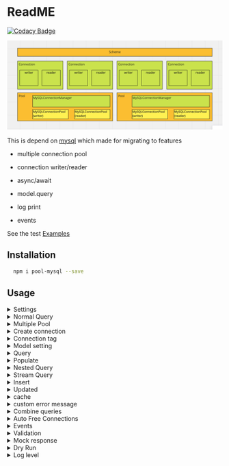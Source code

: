 # ReadME

[![Codacy Badge](https://api.codacy.com/project/badge/Grade/928cce8dd2ba4fcaa4d857552209fd16)](https://app.codacy.com/gh/TaxiGo-tw/pool-mysql?utm_source=github.com&utm_medium=referral&utm_content=TaxiGo-tw/pool-mysql&utm_campaign=Badge_Grade_Dashboard)

![](./test/resource/UiYBH9U.png)

This is depend on [mysql](https://github.com/mysqljs/mysql)
which made for migrating to features

* multiple connection pool

* connection writer/reader

* async/await

* model.query

* log print

* events

See the test [Examples](https://github.com/TaxiGo-tw/pool-mysql/tree/master/test)

## Installation

```bash
  npm i pool-mysql --save
```

## Usage
</details>

<details>
  <summary>Settings</summary>

* pool-mysql loads settings from process.env
There is a helpful package [dotenv](https://github.com/motdotla/dotenv)

```bash
SQL_HOST={{writer}}
#reader is optional
SQL_HOST_READER={{reader}}
SQL_USER={{user}}
SQL_PASSWORD={{passwd}}
SQL_TABLE={{table name}}
```
</details>

<details>
  <summary>Normal Query</summary>

* Require `pool-mysql`

```js
const pool = require('pool-mysql')

pool.query(sql, value, (err, data) => {

})
```
</details>

<details>
  <summary>Multiple Pool</summary>

```js
const options = {
  writer: {
    host: process.env.HOST2,
    database: process.env.DB2
  },
  reader: {
    host: process.env.HOST2,
    database: process.env.DB2
  },
  forceWriter: true
}

const pool2 = pool.createPool({ options })
```
</details>

<details>
  <summary>Create connection</summary>

```js
const connection = pool.connection()

//callback query
connection.query(sql, values, (err,data) => {

})

//support async/await
try {
  const result = await connection.q(sql,value)
} catch(err) {
  console.log(err)
}
```
</details>

<details>
  <summary>Connection tag</summary>

* pool of connection pool

* limit max connection amount with same priority

```js
// if equal or more than 5 connections which tagged `foo`, wait for releasing
const connection = pool.connection({  limit: 5 })
```

```js
// higher priority to get connection than 0
const connection = pool.connection({ priority: 1 })
```

</details>

<details>
  <summary>Model setting</summary>

```js
const Schema = require('pool-mysql').Schema

const Posts = class posts extends Schema {
  get columns() {
    return {
      id: Schema.Types.PK,
      user: require('./user') // one to one reference
      //or
      user2: {
        ref: require('./user'), // one to one reference
        column: 'user'
      },

      user3: {
        type: Schema.Types.FK(require('./User.js'), 'id'),
        required: true,
        length: { min: 1, max: 20 },
      },

      user_type: {
        type: Schema.Types.ENUM('A','B','C')
      },

      available_area: {
        type: Schema.Types.Polygon
      },

      created_at: {
        type: Schema.Types.DateTime
      }
    }
}


const User = class user extends Schema {
  get columns() {
    return {
      id: Schema.Types.PK,
      user: [require('./posts')] //one to many reference
    }
}
```
</details>

<details>
  <summary>Query</summary>

```js
await Posts
      .SELECT()         //default to columns()
      .FROM()
      .WHERE({id: 3})    //or you can use .WHERE('id = ?',3)
      .POPULATE('user') //query reference
      .PRINT()            //print sql statement, query time, connection id and works on writer/reader
      .WRITER           //force query on writer
      .exec()
```
</details>

<details>
  <summary>Populate</summary>

```js
// nest populate
const result = await Drivers
    .SELECT()
    .FROM()
    .WHERE({ driver_id: 3925 })
    .POPULATE({ trip_id: { driver_loc_FK_multiple: {} }})
    .FIRST()
    .exec()
```
</details>

<details>
  <summary>Nested Query</summary>

```js
const results = Trips.SELECT(Trips.KEYS, Users.KEYS)
    .FROM()
    .LEFTJOIN('user_info ON uid = trips.user_id')
    .WHERE('trip_id = ?', 23890)
    .AND('trip_id > 0')
    .LIMIT()
    .NESTTABLES()
    .MAP(result => {
        const trip = result.trips
        trip.user = result.user_info
        return trip
    })
    .FIRST()
    .exec()

results.should.have.property('trip_id')
results.trip_id.should.equal(23890)
results.should.have.property('user_id')
results.should.have.property('user')
results.user.should.have.property('uid')
assert(results instanceof Trips)
```
</details>

<details>
  <summary>Stream Query</summary>

* Replace exec() with stream()
* Some modifier will not works

* highWaterMark
	* set to 1 : `onValue`.rows will be `object`
	* set to 2 or greater : `onValue`.rows will be `array`
		* rows.length will less or equal to `highWaterMark`

```js
TableA
	.SELECT()
	.FROM()
	.LEFTJOIN('tableB on tableB.id = tableA.id')
	.LIMIT(25)
	.NESTTABLES()
	.MAP(data => {
		const tableA = data.tableA
		return { ...tableA, user: data.tableB }
	})
	.stream({
		connection, //optional
		highWaterMark: 5, //optional, default to 1
		onValue: (rows, done) => {
			assert.equal(rows.length, 5)
			expect(rows[0]).haveOwnProperty('id')
			expect(rows[0]).haveOwnProperty('user')

			done()
		},
		onEnd: (error) => {
			ok()
		}
	})
```

#### async / await

* `done` will be a empty function

```js
.stream({
	connection, //optional
	highWaterMark: 5, //optional, default to 1
	onValue: async (rows,done) => {
		await doSomething()
	},
	onEnd: async (error) => {
		ok()
	}
})
```

</details>

<details>
  <summary>Insert</summary>

```js
// single
await FOO.INSERT()
  .INTO()
  .VALUES(obj)
  .exec(connection)

// multiple
await FOO.INSERT()
  .INTO('table (`id`, `some_one_field`)')
  .VALUES(array)
  .exec(connection)
```
</details>

<details>
  <summary>Updated</summary>

* return value after updated

```js
const results = await Block
        .UPDATE()
        .SET('id = id')
        .WHERE({ blocked: 3925 })
        .UPDATED('id', 'blocker')
        .AFFECTED_ROWS(1) //throw if affectedRows !== 1
        .CHANGED_ROWS(1)  //throw if changedRows !== 1
        .ON_ERR('error message') // custom error message, can be string or callback
        .exec()

for (const result of results) {
    result.should.have.property('id')
    result.should.have.property('blocker')
}
```
</details>

<details>
  <summary>cache</summary>

```js
const redis = require('redis')
const bluebird = require('bluebird')
bluebird.promisifyAll(redis.RedisClient.prototype)
bluebird.promisifyAll(redis.Multi.prototype)

const client = redis.createClient({
  host: ...,
  port: ...,
  db: ...
})

pool.redisClient = Redis

//...

const connection = pool.connection

await connection.q('SELECT id FROM user WHERE uid = ?', userID, {
  key: `api:user:id:${userID}`, //optional , default to queryString
  EX: process.env.NODE_ENV == 'production' ? 240 : 12, //default to 0 , it's required if need cache
  isJSON: true, //default to true
})

await connection.q('SELECT id FROM user WHERE uid = ?', userID, { EX: 60})

User.SELECT().FROM().WHERE('uid = ?',id).EX(60, { forceUpdate: true }).exec()
```
</details>

<details>
  <summary>custom error message</summary>

```js
await Trips.UPDATE('user_info')
    .SET({ user_id: 31 })
    .WHERE({ uid: 31 })
    .CHANGED_ROWS(1)
    .ON_ERR(errMessage) // string
    .exec()
// or callback
await Trips.UPDATE('user_info')
    .SET({ user_id: 31 })
    .WHERE({ uid: 31 })
    .CHANGED_ROWS(1)
    .ON_ERR(err => {
        return 'error value'
    })
    .exec()
```
</details>

<details>
  <summary>Combine queries</summary>

* mass queries in the same time, combined queries will query once only (scope in instance)

```js
Trips.SELECT().FROM().WHERE({ trip_id:1 }).COMBINE().exec().then().catch()
Trips.SELECT().FROM().WHERE({ trip_id:1 }).COMBINE().exec().then().catch()
Trips.SELECT().FROM().WHERE({ trip_id:1 }).COMBINE().exec().then().catch()
Trips.SELECT().FROM().WHERE({ trip_id:1 }).COMBINE().exec().then().catch()
// the second ... latest query will wait result from first one
```
</details>

<details>
  <summary>Auto Free Connections</summary>

* Every 300 seconds free half reader&writer connections

* But will keep at least 10 reader&writer connections
</details>

<details>
  <summary>Events</summary>

* `log` logs `not suggested to subscribe`

* `get` called when connection got from pool

* `create` called when connection created

* `release` called when connection released

* `will_query`

* `query` called when connection query

* `did_query`

* `amount` called when connection pool changes amount

* `end` called when connection end

* `request` request a connection but capped on connection limit

* `recycle` free connection is back

* `warn` warning

* `err` error

```js
pool.event.on('get', connection => {
    console.log(connection.id)
})
```
</details>

<details>
  <summary>Validation</summary>

* Triggered on UPDATE()..SET(object) and INSERT()...SET(object)

* `values must be object`

[default types](https://github.com/TaxiGo-tw/pool-mysql/blob/feature/validator/model/Types.js)

#### Variables

* type: to limit type

* required: default to false
  * INSERT() checks all required
  * UPDATE() checks SET()

* length: limit something.length

```js

// Custom Validator
class PlateNumber extends Scheme.Types.Base {
  static validate(string) {
    return string.match(/[0-9]+-[A-Z]+/)
  }
}

module.exports = class driver_review_status extends Scheme {

  get columns() {
    return {
      'uid': {
        type: Scheme.Types.PK,
        required: true
      },
      'first_name': {
        type: Scheme.Types.String,
        required: true,
      },
      'last_name': String,
      'car_brand': {
        type: Scheme.Types.JSONString
      },
      'model': {
        type: String
      },
      'phone_number': {
        type: Scheme.Types.String,
        required: true,
        length: 10
      },
      'plate_number': {
        type: PlateNumber,
        length: { min: 6 , max: 9 }
      },
      'email': {
        type: Scheme.Types.Email,
        required: true
      }
    }
  }
}
```
</details>

<details>
  <summary>Mock response</summary>

* [Usage](https://github.com/TaxiGo-tw/pool-mysql/blob/master/test/testConnection.js)

* every query return response from mock() and increase index

* assign mock() to pool will reset index to 0
</details>

<details>
  <summary>Dry Run</summary>

* rollback after execute

```js
await Table.INSERT().INTO().rollback()
```
</details>

<details>
  <summary>Log level</summary>

* `all` print logs anywhere

* `error` print logs if error

* `none` never print logs

default to `error`

```js
pool.logger = 'error'
// [3] Reader 1ms:  SELECT * FROM table
```

#### Custom Logger

```js
pool._logger = (err, toPrint) => { }
```
